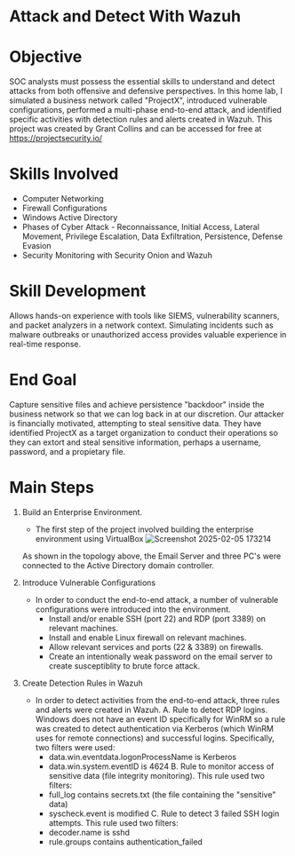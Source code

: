 # Attack and Detect With Wazuh
# Objective
SOC analysts must possess the essential skills to understand and detect attacks from both offensive and defensive perspectives. In this home lab, I simulated a business network called "ProjectX", introduced vulnerable configurations, performed a multi-phase end-to-end attack, and identified specific activities with detection rules and alerts created in Wazuh. 
This project was created by Grant Collins and can be accessed for free at https://projectsecurity.io/
# Skills Involved
  * Computer Networking
  * Firewall Configurations
  * Windows Active Directory
  * Phases of Cyber Attack - Reconnaissance, Initial Access, Lateral Movement, Privilege Escalation, Data Exfiltration, Persistence, Defense Evasion
  * Security Monitoring with Security Onion and Wazuh
# Skill Development
  Allows hands-on experience with tools like SIEMS, vulnerability scanners, and packet analyzers in a network context.
  Simulating incidents such as malware outbreaks or unauthorized access provides valuable experience in real-time response.
# End Goal
  Capture sensitive files and achieve persistence "backdoor" inside the business network so that we can log back in at our discretion. Our attacker is financially motivated, attempting to steal   sensitive data. They have identified ProjectX as a target organization to conduct their operations so they can extort and steal sensitive information, perhaps a username, password, and a propietary file.
# Main Steps
1. Build an Enterprise Environment.
   - The first step of the project involved building the enterprise environment using VirtualBox
![Screenshot 2025-02-05 173214](https://github.com/user-attachments/assets/c947abc2-27de-4d0b-b80b-503681dfdf4c)

    As shown in the topology above, the Email Server and three PC's were connected to the Active Directory domain controller.
2. Introduce Vulnerable Configurations
   - In order to conduct the end-to-end attack, a number of vulnerable configurations were introduced into the environment.
     * Install and/or enable SSH (port 22) and RDP (port 3389) on relevant machines.
     * Install and enable Linux firewall on relevant machines.
     * Allow relevant services and ports (22 & 3389) on firewalls.
     * Create an intentionally weak password on the email server to create susceptiblity to brute force attack.
3. Create Detection Rules in Wazuh
   - In order to detect activities from the end-to-end attack, three rules and alerts were created in Wazuh.
     A. Rule to detect RDP logins. Windows does not have an event ID specifically for WinRM so a rule was created to detect authentication via Kerberos (which WinRM uses for remote connections) and successful logins. Specifically, two filters         were used:
       * data.win.eventdata.logonProcessName is Kerberos
       * data.win.system.eventID is 4624
     B. Rule to monitor access of sensitive data (file integrity monitoring). This rule used two filters:
       * full_log contains secrets.txt (the file containing the "sensitive" data)
       * syscheck.event is modified
     C. Rule to detect 3 failed SSH login attempts. This rule used two filters:
       * decoder.name is sshd
       * rule.groups contains authentication_failed

